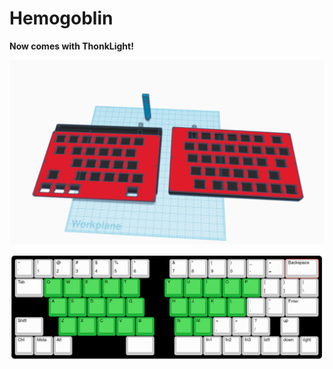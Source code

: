 # Hemogoblin

__Now comes with ThonkLight!__

![model](images/model.png)

![layout](images/layout.png)
